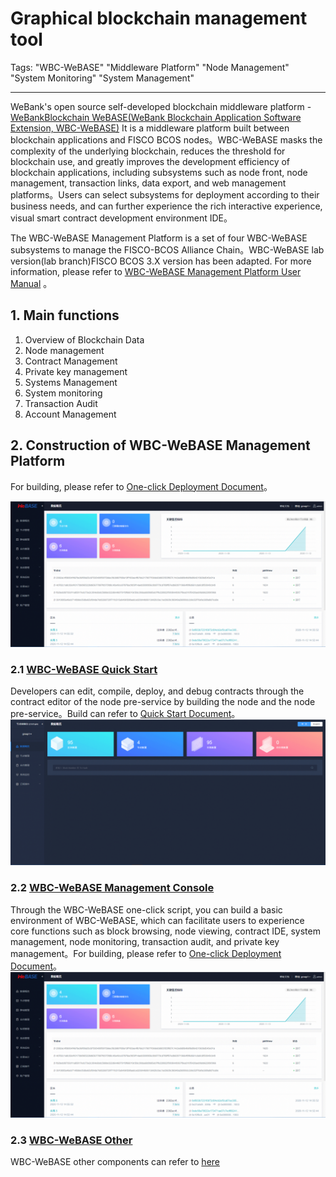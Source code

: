 # Graphical blockchain management tool

Tags: "WBC-WeBASE" "Middleware Platform" "Node Management" "System Monitoring" "System Management"

----
WeBank's open source self-developed blockchain middleware platform - [WeBankBlockchain WeBASE(WeBank Blockchain Application Software Extension, WBC-WeBASE)](https://webasedoc.readthedocs.io/zh_CN/lab/) It is a middleware platform built between blockchain applications and FISCO BCOS nodes。WBC-WeBASE masks the complexity of the underlying blockchain, reduces the threshold for blockchain use, and greatly improves the development efficiency of blockchain applications, including subsystems such as node front, node management, transaction links, data export, and web management platforms。Users can select subsystems for deployment according to their business needs, and can further experience the rich interactive experience, visual smart contract development environment IDE。

The WBC-WeBASE Management Platform is a set of four WBC-WeBASE subsystems to manage the FISCO-BCOS Alliance Chain。WBC-WeBASE lab version(lab branch)FISCO BCOS 3.X version has been adapted. For more information, please refer to [WBC-WeBASE Management Platform User Manual](https://webasedoc.readthedocs.io/zh_CN/lab/) 。

## 1. Main functions

1. Overview of Blockchain Data
2. Node management
3. Contract Management
4. Private key management
5. Systems Management
6. System monitoring
7. Transaction Audit
8. Account Management

## 2. Construction of WBC-WeBASE Management Platform

For building, please refer to [One-click Deployment Document](https://webasedoc.readthedocs.io/zh_CN/lab/docs/WeBASE/install.html)。

![](../../../../2.x/images/webase/webase-web.png)


### 2.1 [WBC-WeBASE Quick Start](https://webasedoc.readthedocs.io/zh_CN/lab/docs/WeBASE-Install/developer.html)

Developers can edit, compile, deploy, and debug contracts through the contract editor of the node pre-service by building the node and the node pre-service。Build can refer to [Quick Start Document](https://webasedoc.readthedocs.io/zh_CN/lab/docs/WeBASE-Install/developer.html)。
![](../../../../2.x/images/webase/webase-front.png)


### 2.2 [WBC-WeBASE Management Console](https://webasedoc.readthedocs.io/zh_CN/lab/docs/WeBASE/install.html)

Through the WBC-WeBASE one-click script, you can build a basic environment of WBC-WeBASE, which can facilitate users to experience core functions such as block browsing, node viewing, contract IDE, system management, node monitoring, transaction audit, and private key management。For building, please refer to [One-click Deployment Document](https://webasedoc.readthedocs.io/zh_CN/lab/docs/WeBASE/install.html)。![](../../../../2.x/images/webase/webase-web.png)


### 2.3 [WBC-WeBASE Other](https://webasedoc.readthedocs.io/zh_CN/lab)

WBC-WeBASE other components can refer to [here](https://webasedoc.readthedocs.io/zh_CN/lab)

[build_chain_code]:https://github.com/FISCO-BCOS/FISCO-BCOS/blob/master/manual/build_chain.sh

